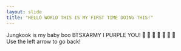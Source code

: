 ```yaml
---
​layout​: ​slide​
​title​: ​"​HELLO WORLD THIS IS MY FIRST TIME DOING THIS!​"​
---
```

​Jungkook is my baby boo
BTSXARMY 
I PURPLE YOU! 💜 💜 💜 💜 💜 💜 💜 
​Use the left arrow to go back!
